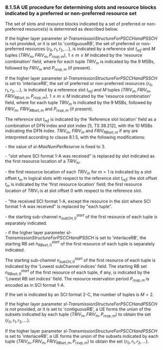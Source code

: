### 8.1.5A UE procedure for determining slots and resource blocks indicated by a preferred or non-preferred resource set

The set of slots and resource blocks indicated by a set of preferred or
non-preferred resource(s) is determined as described below.

If the higher layer parameter *sl-TransmissionStructureForPSCCHandPSSCH*
is not provided, or it is set to 'contiguousRB\', the set of preferred
or non-preferred resources $\left\{ r_{0},r_{1},r_{2},\ldots \right\}$,
is indicated by a reference slot $t_{ref}$ and $M$ tuples
$({TRIV}_{m},{FRIV}_{m},P_{rsvp,m})$, $1 \leq m \leq M$ indicated by the
\'resource combination\' field, where for each tuple ${TRIV}_{m}$ is
indicated by the 9 MSBs, followed by ${FRIV}_{m}$ and $P_{rsvp,m}$ (if
present).

If the higher layer parameter *sl-TransmissionStructureForPSCCHandPSSCH*
is set to 'interlaceRB\', the set of preferred or non-preferred
resources $\left\{ r_{0},r_{1},r_{2},\ldots \right\}$, is indicated by a
reference slot $t_{ref}$ and $M$ tuples
$({TRIV}_{m},{FRIV}_{m},{FRIV}_{RBset,m},P_{rsvp,m})$, $1 \leq m \leq M$
indicated by the \'resource combination\' field, where for each tuple
${TRIV}_{m}$ is indicated by the 9 MSBs, followed by ${FRIV}_{m}$,
${FRIV}_{RBset,m}$ and $P_{rsvp,m}$ (if present).

The reference slot $t_{ref}$ is indicated by the \'Reference slot
location\' field as a combination of DFN index and slot index \[5, TS
38.212\], with the 10 MSBs indicating the DFN index. ${TRIV}_{m}$,
${FRIV}_{m}$ and ${FRIV}_{RBset,m}$ if any are interpreted according to
clause 8.1.5, with the following modifications:

\- the value of *sl-MaxNumPerReserve* is fixed to 3.

\- \"slot where SCI format 1-A was received\" is replaced by slot
indicated as the first resource location of a ${TRIV}_{m}$.

\- the first resource location of each ${TRIV}_{m}$ for $m > 1$ is
indicated by a slot offset $t_{m}$ in logical slots with respect to the
reference slot $t_{ref}$; the slot offset $t_{m}$ is indicated by the
\'first resource location\' field; the first resource location of
${TRIV}_{1}$ is at slot offset 0 with respect to the reference slot.

\- \"the received SCI format 1-A, except the resource in the slot where
SCI format 1-A was received\" is replaced by \"each tuple\".

\- the starting sub-channel $n_{subCH,0}^{start}$ of the first resource
of each tuple is separately indicated.

\- if the higher layer parameter
*sl-TransmissionStructureForPSCCHandPSSCH* is set to 'interlaceRB\', the
starting RB set $n_{RBset,0}^{start}$ of the first resource of each
tuple is separately indicated.

The starting sub-channel $n_{subCH,0}^{start}$ of the first resource of
each tuple is indicated by the \'Lowest subChannel indices\' field. The
starting RB set $n_{RBset,0}^{start}$ of the first resource of each
tuple, if any, is indicated by the \'Lowest RB set indices\' field. The
resource reservation period $P_{rsvp,m}$ is encoded as in SCI format
1-A.

If the set is indicated by an SCI format 2-C, the number of tuples is
$M = 2$.

If the higher layer parameter *sl-TransmissionStructureForPSCCHandPSSCH*
is not provided, or it is set to 'contiguousRB\', a UE forms the union
of the subsets indicated by each tuple
$({TRIV}_{m},{FRIV}_{m},P_{rsvp,m})$ to obtain the set
$\left\{ r_{0},r_{1},r_{2},\ldots \right\}$.

If the higher layer parameter *sl-TransmissionStructureForPSCCHandPSSCH*
is set to 'interlaceRB\', a UE forms the union of the subsets indicated
by each tuple
$\left( {TRIV}_{m},{FRIV}_{m},{FRIV}_{RBset,m},P_{rsvp,m} \right)$ to
obtain the set $\left\{ r_{0},r_{1},r_{2},\ldots \right\}$.